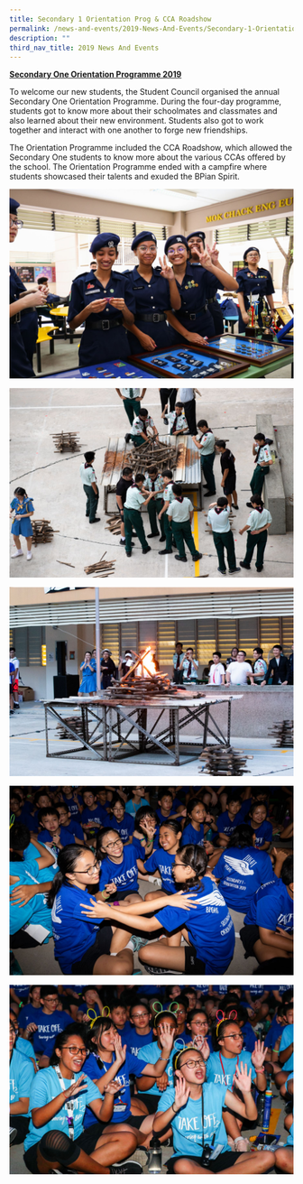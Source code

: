 ```yaml
---
title: Secondary 1 Orientation Prog & CCA Roadshow
permalink: /news-and-events/2019-News-And-Events/Secondary-1-Orientation-Prog-and-CCA-Roadshow
description: ""
third_nav_title: 2019 News And Events
---
```

<strong><u>Secondary One Orientation Programme 2019</u></strong>

  

To welcome our new students, the Student Council organised the annual Secondary One Orientation Programme. During the four-day programme, students got to know more about their schoolmates and classmates and also learned about their new environment. Students also got to work together and interact with one another to forge new friendships.

  

The Orientation Programme included the CCA Roadshow, which allowed the Secondary One students to know more about the various CCAs offered by the school. The Orientation Programme ended with a campfire where students showcased their talents and exuded the BPian Spirit.

  

![](/images/DAY%203%20BPGH%20OREINTATION-25.jpeg)

![](/images/DAY%203%20BPGH%20OREINTATION-46.jpeg)

  
![](/images/DAY%203%20BPGH%20OREINTATION-64.jpeg)
  

![](/images/DAY%203%20BPGH%20OREINTATION-136.jpeg)

![](/images/DAY%203%20BPGH%20OREINTATION-69.jpeg)